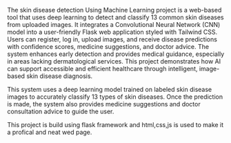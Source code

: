 The skin disease detection Using Machine Learning project is a web-based tool that uses deep learning to detect and classify 13 common skin diseases from uploaded images.
It integrates a Convolutional Neural Network (CNN) model into a user-friendly Flask web application styled with Tailwind CSS. Users can register, log in, upload images,
and receive disease predictions with confidence scores, medicine suggestions, and doctor advice. The system enhances early detection
and provides medical guidance, especially in areas lacking dermatological services. This project demonstrates how AI can support accessible
and efficient healthcare through intelligent, image-based skin disease diagnosis.

This system uses a deep learning model trained on labeled skin disease images to accurately classify 13 types of skin diseases. Once the prediction is made, the system also provides medicine suggestions and doctor consultation advice to guide the user.

This project is build using flask framework and html,css,js is used to make it a profical and neat wed page.
